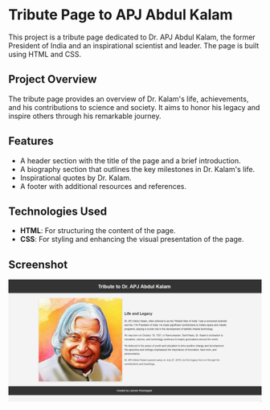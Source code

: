 # Tribute Page to APJ Abdul Kalam

This project is a tribute page dedicated to Dr. APJ Abdul Kalam, the former President of India and an inspirational scientist and leader. The page is built using HTML and CSS.

## Project Overview

The tribute page provides an overview of Dr. Kalam's life, achievements, and his contributions to science and society. It aims to honor his legacy and inspire others through his remarkable journey.

## Features

- A header section with the title of the page and a brief introduction.
- A biography section that outlines the key milestones in Dr. Kalam's life.
- Inspirational quotes by Dr. Kalam.
- A footer with additional resources and references.

## Technologies Used

- **HTML**: For structuring the content of the page.
- **CSS**: For styling and enhancing the visual presentation of the page.

## Screenshot

![Tribute Page Screenshot](output.png.png)
